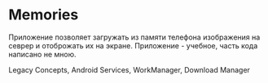 # Memories

Приложение позволяет загружать из памяти телефона изображения на севрер и отоброжать их на экране.
Приложение - учебное, часть кода написано не мною.

Legacy Concepts,
Android Services,
WorkManager,
Download Manager
